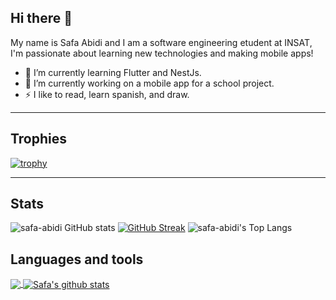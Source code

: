 
## Hi there 👋

My name is Safa Abidi and I am a software engineering etudent at INSAT, I'm passionate about learning new technologies and making mobile apps!


- 🌱 I’m currently learning Flutter and NestJs.
- 🔭 I’m currently working on a mobile app for a school project.
- ⚡ I like to read, learn spanish, and draw.

---------------------------------------------------------------------------------------------------------------
## Trophies

[![trophy](https://github-profile-trophy.vercel.app/?username=safa-abidi&theme=radical)](https://github.com/ryo-ma/github-profile-trophy)

---------------------------------------------------------------------------------------------------------------
## Stats

![safa-abidi GitHub stats](https://github-readme-stats.vercel.app/api?username=safa-abidi&show_icons=true&theme=radical) 
[![GitHub Streak](https://github-readme-streak-stats.herokuapp.com/?user=safa-abidi&theme=radical)](https://git.io/streak-stats) 
![safa-abidi's Top Langs](https://github-readme-stats.vercel.app/api/top-langs/?username=safa-abidi&layout=compact&theme=radical)

## Languages and tools

<a href="https://github.com/safa-abidi">
  <img align="center" src="https://github-readme-stats.vercel.app/api/top-langs/?username=safa-abidi&theme=light&hide_langs_below=1" />
</a>
<a href="https://github.com/safa-abidi">
 <img align="center" src="https://github-readme-stats.vercel.app/api?username=safa-abidi&show_icons=true&theme=light&line_height=27" alt="Safa's github stats"/>
</a>